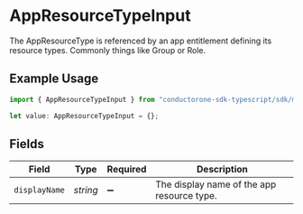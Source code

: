 # AppResourceTypeInput

The AppResourceType is referenced by an app entitlement defining its resource types. Commonly things like Group or Role.

## Example Usage

```typescript
import { AppResourceTypeInput } from "conductorone-sdk-typescript/sdk/models/shared";

let value: AppResourceTypeInput = {};
```

## Fields

| Field                                      | Type                                       | Required                                   | Description                                |
| ------------------------------------------ | ------------------------------------------ | ------------------------------------------ | ------------------------------------------ |
| `displayName`                              | *string*                                   | :heavy_minus_sign:                         | The display name of the app resource type. |